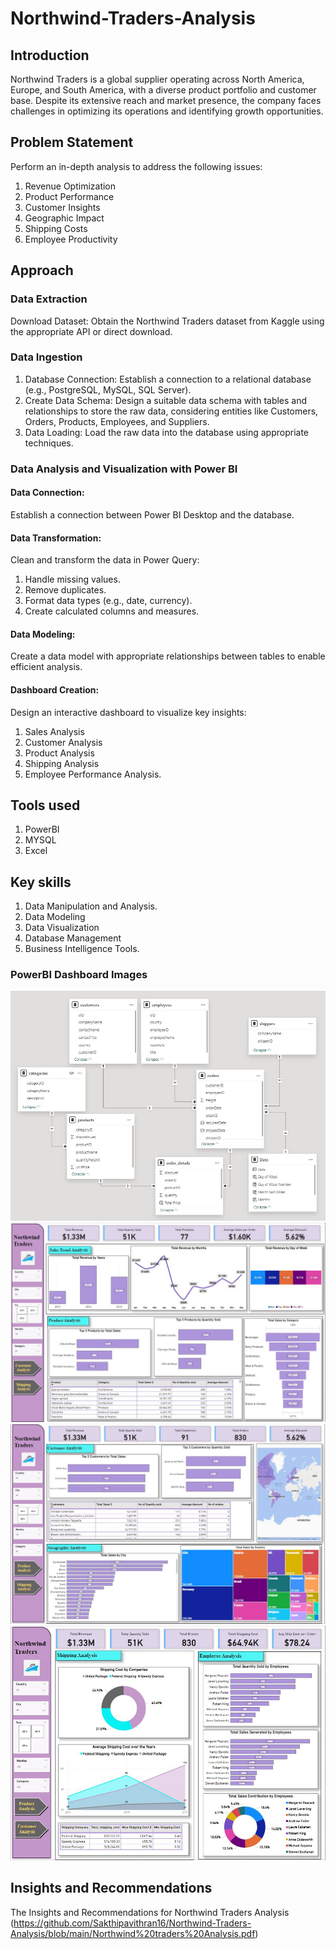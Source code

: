 # Northwind-Traders-Analysis

## Introduction
Northwind Traders is a global supplier operating across North America, Europe, and South America, with a diverse product portfolio and customer base. Despite its extensive reach and market presence, the company faces challenges in optimizing its operations and identifying growth opportunities.

## Problem Statement
Perform an in-depth analysis to address the following issues:
1. Revenue Optimization
2. Product Performance
3. Customer Insights
4. Geographic Impact
5. Shipping Costs
6. Employee Productivity

## Approach

### Data Extraction
Download Dataset: Obtain the Northwind Traders dataset from Kaggle using the appropriate API or direct download.

### Data Ingestion
1. Database Connection: Establish a connection to a relational database (e.g., PostgreSQL, MySQL, SQL Server).
2. Create Data Schema: Design a suitable data schema with tables and relationships to store the raw data, considering entities like Customers, Orders, Products, Employees, and Suppliers.
3. Data Loading: Load the raw data into the database using appropriate techniques.

### Data Analysis and Visualization with Power BI

#### Data Connection: 
Establish a connection between Power BI Desktop and the database.

#### Data Transformation: 
Clean and transform the data in Power Query:
1. Handle missing values.
2. Remove duplicates.
3. Format data types (e.g., date, currency).
4. Create calculated columns and measures.

####  Data Modeling: 
Create a data model with appropriate relationships between tables to enable efficient analysis.

#### Dashboard Creation: 
Design an interactive dashboard to visualize key insights:
1. Sales Analysis
2. Customer Analysis
3. Product Analysis
4. Shipping Analysis
5. Employee Performance Analysis.


## Tools used
1. PowerBI
2. MYSQL
3. Excel

## Key skills
1. Data Manipulation and Analysis.
2. Data Modeling
3. Data Visualization
4. Database Management
5. Business Intelligence Tools.

### PowerBI Dashboard Images

![ER Diagram](https://github.com/Sakthipavithran16/Northwind-Traders-Analysis/blob/main/Dashboard_Images/ER_diagram.JPG)
![Sales Trend & Product Analysis](https://github.com/Sakthipavithran16/Northwind-Traders-Analysis/blob/main/Dashboard_Images/Product.JPG)
![Customer & Geographic Analysis](https://github.com/Sakthipavithran16/Northwind-Traders-Analysis/blob/main/Dashboard_Images/Customer.JPG)
![Shipping & Employee Analysis](https://github.com/Sakthipavithran16/Northwind-Traders-Analysis/blob/main/Dashboard_Images/Shipping.JPG)




## Insights and Recommendations
The Insights and Recommendations for Northwind Traders Analysis (https://github.com/Sakthipavithran16/Northwind-Traders-Analysis/blob/main/Northwind%20traders%20Analysis.pdf)

